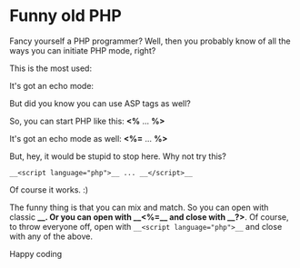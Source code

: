 # Funny old PHP

Fancy yourself a PHP programmer? Well, then you probably know of all the ways you can initiate PHP mode, right? 

This is the most used: __<?php__ ... __?>__

It's got an echo mode:   __<?=__ ... __?>__

But did you know you can use ASP tags as well?

So, you can start PHP like this: __<%__ ... __%>__

It's got an echo mode as well:   __<%=__ ... __%>__

But, hey, it would be stupid to stop here. Why not try this?

```__<script language="php">__ ... __</script>__```

Of course it works. :) 

The funny thing is that you can mix and match. So you can open
with classic __<?php__ and close with  __%>__. Or you can open 
with __<%=__ and close with __?>__. Of course, to throw everyone
off, open with ```__<script language="php">__``` and close with 
any of the above.  

Happy coding